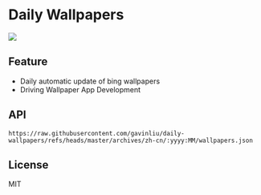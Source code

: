 # Daily Wallpapers
  
![](https://www.bing.com/th?id=OHR.IcelandSolstice_ZH-CN6073168622_UHD.jpg)

## Feature

- Daily automatic update of bing wallpapers
- Driving Wallpaper App Development

## API

```
https://raw.githubusercontent.com/gavinliu/daily-wallpapers/refs/heads/master/archives/zh-cn/:yyyy:MM/wallpapers.json
```

## License

MIT
  